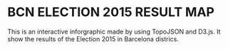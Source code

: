 # BCN ELECTION 2015 RESULT MAP
This is an interactive inforgraphic made by using TopoJSON and D3.js.
It show the results of the Election 2015 in Barcelona districs.

